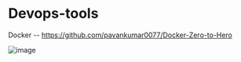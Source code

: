 # Devops-tools

Docker -- https://github.com/pavankumar0077/Docker-Zero-to-Hero


![image](https://github.com/pavankumar0077/Devops-tools/assets/40380941/772aca0b-86f4-405b-a20f-eec983a96a1a)

